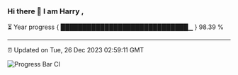 ### Hi there 👋 I am Harry , 

⏳ Year progress { █████████████████████████████▁ } 98.39 %

---

⏰ Updated on Tue, 26 Dec 2023 02:59:11 GMT

![Progress Bar CI](https://github.com/duykhang68/duykhang68/workflows/Progress%20Bar%20CI/badge.svg)
